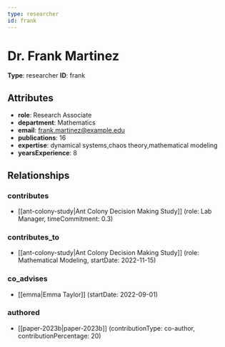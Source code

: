 ```yaml
---
type: researcher
id: frank
---
```


# Dr. Frank Martinez

**Type**: researcher
**ID**: frank

## Attributes

- **role**: Research Associate
- **department**: Mathematics
- **email**: frank.martinez@example.edu
- **publications**: 16
- **expertise**: dynamical systems,chaos theory,mathematical modeling
- **yearsExperience**: 8

## Relationships

### contributes

- [[ant-colony-study|Ant Colony Decision Making Study]] (role: Lab Manager, timeCommitment: 0.3)

### contributes_to

- [[ant-colony-study|Ant Colony Decision Making Study]] (role: Mathematical Modeling, startDate: 2022-11-15)

### co_advises

- [[emma|Emma Taylor]] (startDate: 2022-09-01)

### authored

- [[paper-2023b|paper-2023b]] (contributionType: co-author, contributionPercentage: 20)

